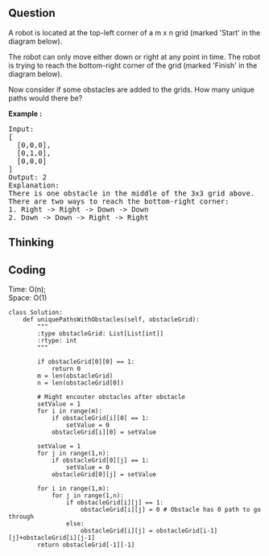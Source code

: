 ## Question
A robot is located at the top-left corner of a m x n grid (marked 'Start' in the diagram below).<br>

The robot can only move either down or right at any point in time. The robot is trying to reach the bottom-right corner of the grid (marked 'Finish' in the diagram below).<br>

Now consider if some obstacles are added to the grids. How many unique paths would there be?

**Example :**   
<pre>
Input:
[
  [0,0,0],
  [0,1,0],
  [0,0,0]
]
Output: 2
Explanation:
There is one obstacle in the middle of the 3x3 grid above.
There are two ways to reach the bottom-right corner:
1. Right -> Right -> Down -> Down
2. Down -> Down -> Right -> Right
</pre>

## Thinking


## Coding
Time: O(n); <br>
Space: O(1)
```python3
class Solution:
    def uniquePathsWithObstacles(self, obstacleGrid):
        """
        :type obstacleGrid: List[List[int]]
        :rtype: int
        """
        
        if obstacleGrid[0][0] == 1:
            return 0
        m = len(obstacleGrid)
        n = len(obstacleGrid[0])
        
        # Might encouter obstacles after obstacle
        setValue = 1
        for i in range(m):
            if obstacleGrid[i][0] == 1:
                setValue = 0
            obstacleGrid[i][0] = setValue
            
        setValue = 1
        for j in range(1,n):
            if obstacleGrid[0][j] == 1:
                setValue = 0
            obstacleGrid[0][j] = setValue
        
        for i in range(1,m):
            for j in range(1,n):
                if obstacleGrid[i][j] == 1:
                    obstacleGrid[i][j] = 0 # Obstacle has 0 path to go through
                else:
                    obstacleGrid[i][j] = obstacleGrid[i-1][j]+obstacleGrid[i][j-1]
        return obstacleGrid[-1][-1]
```

